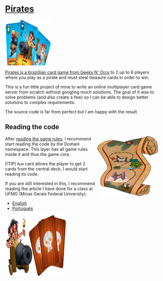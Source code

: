 # [Pirates](https://geeksnorcs.com.br/piratas/)

<img align="center" width="150" height="150" src="/Documents/Images/cards.png">

[Pirates is a brazillian card game from Geeks N' Orcs](https://geeksnorcs.com.br/piratas/)  to 2 up to 6 players where you play as a pirate and must steal treasure cards in order
to win.

This is a fun little project of mine to write an online multiplayer card game server from scratch without googling much
solutions. The goal of it was to solve problems (and also create a few) so I can be able to design better solutions to
complex requirements.

The source code is far from perfect but I am happy with the result.

## Reading the code

<img align="right" width="200" height="200" src="/Documents/Images/map.png">

After [reading the game rules](https://geeksnorcs.com.br/piratas/), I recommend start reading the code by the Domain namespace. This layer has all game rules inside it
and thus the game core.

[!TIP]
`Rum` card allows the player to get 2 cards from the central deck. I would start reading its code.

If you are still interested in this, I recommend reading the article I have done for a class at UFMG
(Minas Gerais Federal University).

- [English](Documents/article-en.pdf)
- [Português](Documents/article-pt.pdf)

<img align="center" width="200" height="200" src="/Documents/Images/cannon.png">
